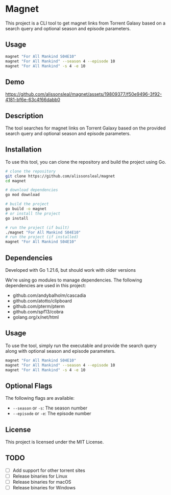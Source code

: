 # Magnet

This project is a CLI tool to get magnet links from Torrent Galaxy based on a search query and optional season and episode parameters.

## Usage

```sh
magnet "For All Mankind S04E10"
magnet "For All Mankind" --season 4 --episode 10
magnet "For All Mankind" -s 4 -e 10
```

## Demo

https://github.com/alissonsleal/magnet/assets/19809377/f50e9496-3f92-4181-bf6e-63c4f66dabb0

## Description

The tool searches for magnet links on Torrent Galaxy based on the provided search query and optional season and episode parameters.

## Installation

To use this tool, you can clone the repository and build the project using Go.

```sh
# clone the repository
git clone https://github.com/alissonsleal/magnet
cd magnet

# download dependencies
go mod download

# build the project
go build -o magnet
# or install the project
go install

# run the project (if built)
./magnet "For All Mankind S04E10"
# run the project (if installed)
magnet "For All Mankind S04E10"
```

## Dependencies

Developed with Go 1.21.6, but should work with older versions

We're using go modules to manage dependencies. The following dependencies are used in this project:

- github.com/andybalholm/cascadia
- github.com/atotto/clipboard
- github.com/pterm/pterm
- github.com/spf13/cobra
- golang.org/x/net/html

## Usage

To use the tool, simply run the executable and provide the search query along with optional season and episode parameters.

```sh
magnet "For All Mankind S04E10"
magnet "For All Mankind" --season 4 --episode 10
magnet "For All Mankind" -s 4 -e 10
```

## Optional Flags

The following flags are available:

- `--season` or `-s`: The season number
- `--episode` or `-e`: The episode number

## License

This project is licensed under the MIT License.

## TODO

- [ ] Add support for other torrent sites
- [ ] Release binaries for Linux
- [ ] Release binaries for macOS
- [ ] Release binaries for Windows
